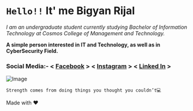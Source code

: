 
# `Hello!!` It' me  Bigyan Rijal

_I am an undergraduate student currently studying Bachelor of Information Technology at Cosmos College of Management and Technology._

**A simple person interested in IT and Technology, as well as in CyberSecurity Field.**

### Social Media:- < [Facebook](https://www.facebook.com/rijalbigyan76/) > < [Instagram](https://www.instagram.com/rijalbigyan76/) > < [Linked In](https://www.linkedin.com/in/bigyan-rijal-70bb62179/) > ###


![Image](https://avatars.githubusercontent.com/u/49486923?s=460&u=0fc0720158906452e0a4f8d3925dd069bf9994e1&v=4)

```
Strength comes from doing things you thought you couldn’t💻
```
Made with ❤️
